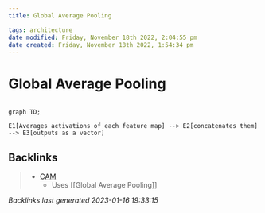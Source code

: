 ```yaml
---
title: Global Average Pooling

tags: architecture 
date modified: Friday, November 18th 2022, 2:04:55 pm
date created: Friday, November 18th 2022, 1:54:34 pm
---
```


# Global Average Pooling
```toc
```
 ```mermaid
graph TD;

E1[Averages activations of each feature map] --> E2[concatenates them] --> E3[outputs as a vector]
```

## Backlinks

> - [CAM](CAM.md)
>   - Uses [[Global Average Pooling]]

_Backlinks last generated 2023-01-16 19:33:15_
